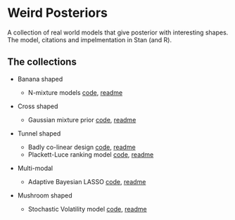# Weird Posteriors
A collection of real world models that give posterior with interesting shapes. The model, citations and impelmentation in Stan (and R). 

## The collections
- Banana shaped
  - N-mixture models [code](https://github.com/YunyiShen/weird-posteriors/tree/master/banana/N-mixture), [readme](https://github.com/YunyiShen/weird-posteriors/blob/master/banana/N-mixture/n-mixture.md)

- Cross shaped
  - Gaussian mixture prior [code](https://github.com/YunyiShen/weird-posteriors/tree/master/cross/spike-and-slab), [readme](https://github.com/YunyiShen/weird-posteriors/blob/master/cross/spike-and-slab/spike-and-slab.md)
  
- Tunnel shaped
  - Badly co-linear design [code](https://github.com/YunyiShen/weird-posteriors/tree/master/tunnel/linear-regression), [readme](https://github.com/YunyiShen/weird-posteriors/tree/master/tunnel/linear-regression/lm_wrong.md)
  - Plackett-Luce ranking model [code](https://github.com/YunyiShen/weird-posteriors/tree/master/tunnel/Plackett-Luce), [readme](https://github.com/YunyiShen/weird-posteriors/tree/master/tunnel/Plackett-Luce/Plackett-Luce.md)

- Multi-modal
  - Adaptive Bayesian LASSO [code](https://github.com/YunyiShen/weird-posteriors/blob/master/multi-modal/variable-selection), [readme](https://github.com/YunyiShen/weird-posteriors/blob/master/multi-modal/variable-selection/bad-lasso.md)

- Mushroom shaped
  - Stochastic Volatility model [code](https://github.com/YunyiShen/weird-posteriors/blob/master/mushroom/stochastic-volatility), [readme](https://github.com/YunyiShen/weird-posteriors/blob/master/mushroom/stochastic-volatility/stochastic-volatility.md)